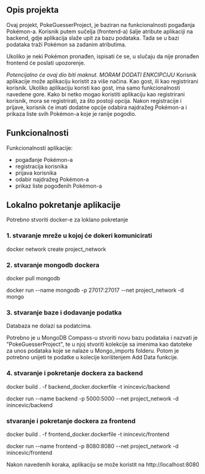 ## Opis projekta
Ovaj projekt, PokeGuesserProject, je baziran na funkcionalnosti pogađanja Pokémon-a. Korisnik putem sučelja (frontend-a) šalje atribute aplikaciji na backend, gdje aplikacija slaže upit za bazu podataka. Tada se u bazi podataka traži Pokémon sa zadanim atributima.

Ukoliko je neki Pokémon pronađen, ispisati će se, u slučaju da nije pronađen frontend će poslati upozorenje.

*Potencijalno će ovaj dio biti maknut. MORAM DODATI ENKCIPCIJU* Korisnik aplikacije može aplikaciju koristit za više načina. Kao gost, ili kao registrirani korisnik.
Ukoliko aplikaciju koristi kao gost, ima samo funkcionalnosti navedene gore.
Kako bi netko mogao koristiti aplikaciju kao registrirani korisnik, mora se registrirati, za što postoji opcija.
Nakon registracije i prijave, korisnik će imati dodatne opcije odabira najdražeg Pokémon-a i prikaza liste svih Pokémon-a koje je ranije pogodio.

## Funkcionalnosti

Funkcionalnosti aplikacije:
- pogađanje Pokémon-a
- registracija korisnika
- prijava korisnika
- odabir najdražeg Pokémon-a
- prikaz liste pogođenih Pokémon-a

## Lokalno pokretanje aplikacije

Potrebno stvoriti docker-e za loklano pokretanje

### 1. stvaranje mreže u kojoj će dokeri komunicirati

docker network create project_network

### 2. stvaranje mongodb dockera

docker pull mongodb

docker run --name mongodb -p 27017:27017 --net project_network -d mongo

### 3. stvaranje baze i dodavanje podatka

Databaza ne dolazi sa podatcima.

Potrebno je u MongoDB Compass-u stvoriti novu bazu podataka i nazvati je "PokeGuesserProject", te u njoj stvoriti kolekcije sa imenima kao datoteke za unos podataka koje se nalaze u Mongo_imports folderu. Potom je potrebno unijeti te podatke u kolecije korištenjem Add Data funkcije.


### 4. stvaranje i pokretanje dockera za backend

docker build . -f backend_docker.dockerfile -t inincevic/backend

docker run --name backend -p 5000:5000 --net project_network -d inincevic/backend  

### stvaranje i pokretanje dockera za frontend

docker build . -f frontend_docker.dockerfile -t inincevic/frontend

docker run --name frontend -p 8080:8080 --net project_network -d inincevic/frontend

Nakon navedenih koraka, aplikaciju se može koristit na http://localhost:8080
